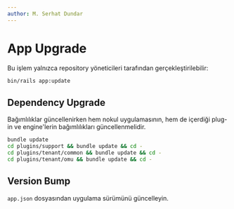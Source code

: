 ```yaml
---
author: M. Serhat Dundar
---
```


App Upgrade
===========

Bu işlem yalnızca repository yöneticileri tarafından gerçekleştirilebilir:

```bash
bin/rails app:update
```

Dependency Upgrade
------------------

Bağımlılıklar güncellenirken hem nokul uygulamasının, hem de içerdiği plug-in ve engine'lerin bağımlılıkları güncellenmelidir.

```bash
bundle update
cd plugins/support && bundle update && cd -
cd plugins/tenant/common && bundle update && cd -
cd plugins/tenant/omu && bundle update && cd -
```

Version Bump
------------

`app.json` dosyasından uygulama sürümünü güncelleyin.
